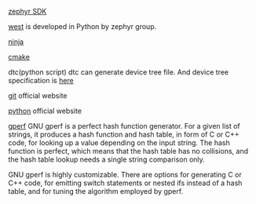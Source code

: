 
[zephyr SDK](https://github.com/zephyrproject-rtos/zephyr)

[west](https://github.com/zephyrproject-rtos/west) is developed in Python by zephyr group.


[ninja](https://ninja-build.org/)

[cmake](https://cmake.org/)

dtc(python script)
dtc can generate device tree file. And device tree specification is [here](https://www.devicetree.org/specifications/)

[git](https://git-scm.com/doc) official website

[python](https://www.python.org/) official website

[gperf](https://www.gnu.org/software/gperf/)
GNU gperf is a perfect hash function generator. For a given list of strings, it produces a hash function and hash table, in form of C or C++ code, for looking up a value depending on the input string. The hash function is perfect, which means that the hash table has no collisions, and the hash table lookup needs a single string comparison only.

GNU gperf is highly customizable. There are options for generating C or C++ code, for emitting switch statements or nested ifs instead of a hash table, and for tuning the algorithm employed by gperf.